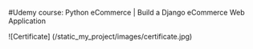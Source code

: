 #Udemy course: Python eCommerce | Build a Django eCommerce Web Application

![Certificate]
(/static_my_project/images/certificate.jpg)
